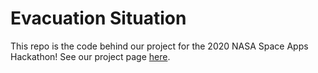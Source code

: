 # Evacuation Situation 

This repo is the code behind our project for the 2020 NASA Space Apps Hackathon! See our project page [here](https://covid19.spaceappschallenge.org/challenges/covid-challenges/human-factors/teams/wace-beta/project).
